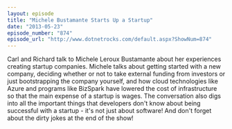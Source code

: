 ```yaml
---
layout: episode
title: "Michele Bustamante Starts Up a Startup"
date: "2013-05-23"
episode_number: "874"
episode_url: "http://www.dotnetrocks.com/default.aspx?ShowNum=874"
---
```


Carl and Richard talk to Michele Leroux Bustamante about her experiences creating startup companies. Michele talks about getting started with a new company, deciding whether or not to take external funding from investors or just bootstrapping the company yourself, and how cloud technologies like Azure and programs like BizSpark have lowered the cost of infrastructure so that the main expense of a startup is wages. The conversation also digs into all the important things that developers don't know about being successful with a startup - it's not just about software! And don't forget about the dirty jokes at the end of the show!
